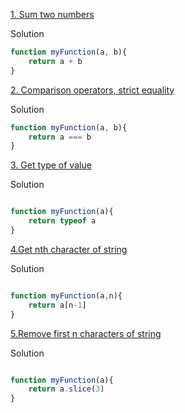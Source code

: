 [1. Sum two numbers](https://www.jschallenger.com/javascript-practice/javascript-fundamentals/sum-two-numbers-javascript)

Solution

```js
function myFunction(a, b){
    return a + b
}
``` 
[2. Comparison operators, strict equality](https://www.jschallenger.com/javascript-practice/javascript-fundamentals/comparison-strict-equality)

Solution

```js
function myFunction(a, b){
    return a === b
}
```
[3. Get type of value](https://www.jschallenger.com/javascript-practice/javascript-fundamentals/type-value-javascript)

Solution

```js

function myFunction(a){
    return typeof a
}
```

[4.Get nth character of string](https://www.jschallenger.com/javascript-practice/javascript-fundamentals/get-nth-character-string-javascript)

Solution

```js

function myFunction(a,n){
    return a[n-1]
}
```

[5.Remove first n characters of string](https://www.jschallenger.com/javascript-practice/javascript-fundamentals/remove-first-characters-string-javascript)

Solution

```js

function myFunction(a){
    return a.slice(3)
}
```